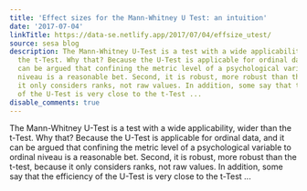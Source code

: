```yaml
---
title: 'Effect sizes for the Mann-Whitney U Test: an intuition'
date: '2017-07-04'
linkTitle: https://data-se.netlify.app/2017/07/04/effsize_utest/
source: sesa blog
description: The Mann-Whitney U-Test is a test with a wide applicability, wider than
  the t-Test. Why that? Because the U-Test is applicable for ordinal data, and it
  can be argued that confining the metric level of a psychological variable to ordinal
  niveau is a reasonable bet. Second, it is robust, more robust than the t-test, because
  it only considers ranks, not raw values. In addition, some say that the efficiency
  of the U-Test is very close to the t-Test ...
disable_comments: true
---
```

The Mann-Whitney U-Test is a test with a wide applicability, wider than the t-Test. Why that? Because the U-Test is applicable for ordinal data, and it can be argued that confining the metric level of a psychological variable to ordinal niveau is a reasonable bet. Second, it is robust, more robust than the t-test, because it only considers ranks, not raw values. In addition, some say that the efficiency of the U-Test is very close to the t-Test ...